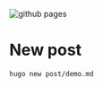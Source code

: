 ![github pages](https://github.com/colachg/colachg.github.io/workflows/github%20pages/badge.svg)

# New post
`hugo new post/demo.md`